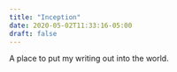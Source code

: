 ```yaml
---
title: "Inception"
date: 2020-05-02T11:33:16-05:00
draft: false
---
```


A place to put my writing out into the world.

